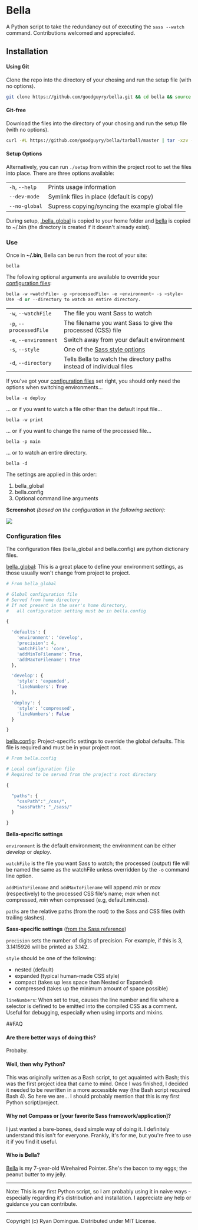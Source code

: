 Bella
===================

A Python script to take the redundancy out of executing the ```sass --watch``` command. Contributions welcomed and appreciated.

## Installation

#### Using Git

Clone the repo into the directory of your chosing and run the setup file (with no options).

```bash
git clone https://github.com/goodguyry/bella.git && cd bella && source setup
```

#### Git-free

Download the files into the directory of your chosing and run the setup file (with no options).

```bash
curl -#L https://github.com/goodguyry/bella/tarball/master | tar -xzv --strip-components 1 --exclude={README.md,LICENSE} && source setup
```

#### Setup Options

Alternatively, you can run ```./setup``` from within the project root to set the files into place. There are three options available:

<table>
  <tr>
    <td><code>-h</code>, <code>--help</code></td>
    <td>Prints usage information</td>
  </tr>
  <tr>
    <td><code>--dev-mode</code></td>
    <td>Symlink files in place (default is copy)</td>
  </tr>
  <tr>
    <td><code>--no-global</code></td>
    <td>Supress copying/syncing the example global file</td>
  </tr>
</table>

During setup, [.bella_global](https://github.com/goodguyry/bella/blob/master/docs/bella_global) is copied to your home folder and [bella](https://github.com/goodguyry/bella/blob/master/bella) is copied to ~/.bin (the directory is created if it doesn't already exist).

### Use

Once in **~/.bin**, Bella can be run from the root of your site:

```
bella
```

The following optional arguments are available to override your [configuration files](https://github.com/goodguyry/bella#configuration-files):

```python
bella -w <watchFile> -p <processedFile> -e <environment> -s <style>
Use -d or --directory to watch an entire directory.
```

<table>
  <tr>
    <td><code>-w</code>, <code>--watchFile</code></td>
    <td>The file you want Sass to watch</td>
  </tr>
  <tr>
    <td><code>-p</code>, <code>--processedFile</code></td>
    <td>The filename you want Sass to give the processed (CSS) file</td>
  </tr>
  <tr>
    <td><code>-e</code>, <code>--environment</code></td>
    <td>Switch away from your default environment</td>
  </tr>
  <tr>
    <td><code>-s</code>, <code>--style</code></td>
    <td>One of the <a href="#sass">Sass style options</a></td>
  </tr>
  <tr>
    <td><code>-d</code>, <code>--directory</code></td>
    <td>Tells Bella to watch the directory paths instead of individual files</td>
  </tr>
</table>

If you've got your [configuration files](https://github.com/goodguyry/bella#configuration-files) set right, you should only need the options when switching environments...

```
bella -e deploy
```

... or if you want to watch a file other than the default input file...

```
bella -w print
```

... or if you want to change the name of the processed file...

```
bella -p main
```

... or to watch an entire directory.

```
bella -d
```

The settings are applied in this order:

1. bella_global
2. bella.config
3. Optional command line arguments

**Screenshot** *(based on the configuration in the following section):*

![](http://i.imgur.com/9b5vEuC.png)

### Configuration files

The configuration files (bella_global and bella.config) are python dictionary files.

[bella_global](https://github.com/goodguyry/bella/blob/master/docs/bella_global):
This is a great place to define your environment settings, as those usually won't change from project to project.

```python
# From bella_global

# Global configuration file
# Served from home directory
# If not present in the user's home directory,
#   all configuration setting must be in bella.config

{

  'defaults': {
    'environment': 'develop',
    'precision': 4,
    'watchFile': 'core',
    'addMinToFilename': True,
    'addMaxToFilename': True
  },

  'develop': {
    'style': 'expanded',
    'lineNumbers': True
  },

  'deploy': {
    'style': 'compressed',
    'lineNumbers': False
  }

}
```

[bella.config](https://github.com/goodguyry/bella/blob/master/bella.config):
Project-specific settings to override the global defaults. This file is required and must be in your project root.

```python
# From bella.config

# Local configuration file
# Required to be served from the project's root directory

{

  "paths": {
    "cssPath":"_/css/",
    "sassPath": "_/sass/"
  }

}

```

**Bella-specific settings**


```environment``` is the default environment; the environment can be either _develop_ or _deploy_.

```watchFile``` is the file you want Sass to watch; the processed (output) file will be named the same as the watchFile unless overridden by the ```-o``` command line option.

```addMinToFilename``` and ```addMaxToFilename``` will append _min_ or _max_ (respectively) to the processed CSS file's name; _max_ when not compressed, _min_ when compressed (e.g, default.min.css).

```paths``` are the relative paths (from the root) to the Sass and CSS files (with trailing slashes).

**<a name="sass"></a>Sass-specific settings** ([from the Sass reference](http://sass-lang.com/docs/yardoc/file.SASS_REFERENCE.html))

```precision``` sets the number of digits of precision. For example, if this is 3, 3.1415926 will be printed as 3.142.

```style``` should be one of the following:

- nested (default)
- expanded (typical human-made CSS style)
- compact (takes up less space than Nested or Expanded)
- compressed (takes up the minimum amount of space possible)

```lineNumbers```: When set to true, causes the line number and file where a selector is defined to be emitted into the compiled CSS as a comment. Useful for debugging, especially when using imports and mixins.


##FAQ

#### Are there better ways of doing this?

Probaby.

#### Well, then why Python?

This was originally written as a Bash script, to get aquainted with Bash; this was the first project idea that came to mind. Once I was finished, I decided it needed to be rewritten in a more accessible way (the Bash script required Bash 4). So here we are... I should probably mention that this is my first Python script/project.

#### Why not Compass or [your favorite Sass framework/application]?

I just wanted a bare-bones, dead simple way of doing it. I definitely understand this isn't for everyone. Frankly, it's for me, but you're free to use it if you find it useful.

#### Who is Bella?

[Bella](http://i.imgur.com/Nhu87.jpg) is my 7-year-old Wirehaired Pointer. She's the bacon to my eggs; the peanut butter to my jelly.

---

Note: This is my first Python script, so I am probably using it in naive ways - especially regarding it's distribution and installation. I appreciate any help or guidance you can contribute.

---

Copyright (c) Ryan Domingue. Distributed under MIT License.

